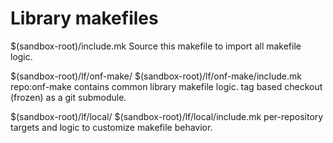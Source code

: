 Library makefiles
=================

$(sandbox-root)/include.mk
    Source this makefile to import all makefile logic.

$(sandbox-root)/lf/onf-make/
$(sandbox-root)/lf/onf-make/include.mk
    repo:onf-make contains common library makefile logic.
    tag based checkout (frozen) as a git submodule.

$(sandbox-root)/lf/local/
$(sandbox-root)/lf/local/include.mk
    per-repository targets and logic to customize makefile behavior.
